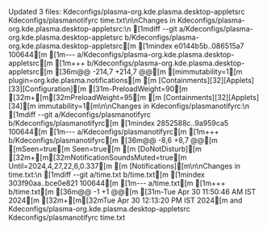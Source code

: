 Updated 3 files: Kdeconfigs/plasma-org.kde.plasma.desktop-appletsrc
Kdeconfigs/plasmanotifyrc
time.txt\n\nChanges in Kdeconfigs/plasma-org.kde.plasma.desktop-appletsrc:\n    [1mdiff --git a/Kdeconfigs/plasma-org.kde.plasma.desktop-appletsrc b/Kdeconfigs/plasma-org.kde.plasma.desktop-appletsrc[m
    [1mindex e0144b5b..086515a7 100644[m
    [1m--- a/Kdeconfigs/plasma-org.kde.plasma.desktop-appletsrc[m
    [1m+++ b/Kdeconfigs/plasma-org.kde.plasma.desktop-appletsrc[m
    [36m@@ -214,7 +214,7 @@[m [mimmutability=1[m
     plugin=org.kde.plasma.notifications[m
     [m
     [Containments][32][Applets][33][Configuration][m
    [31m-PreloadWeight=90[m
    [32m+[m[32mPreloadWeight=95[m
     [m
     [Containments][32][Applets][34][m
     immutability=1[m\n\nChanges in Kdeconfigs/plasmanotifyrc:\n    [1mdiff --git a/Kdeconfigs/plasmanotifyrc b/Kdeconfigs/plasmanotifyrc[m
    [1mindex 2852588c..9a959ca5 100644[m
    [1m--- a/Kdeconfigs/plasmanotifyrc[m
    [1m+++ b/Kdeconfigs/plasmanotifyrc[m
    [36m@@ -8,6 +8,7 @@[m [mSeen=true[m
     Seen=true[m
     [m
     [DoNotDisturb][m
    [32m+[m[32mNotificationSoundsMuted=true[m
     Until=2024,4,27,22,6,0.337[m
     [m
     [Notifications][m\n\nChanges in time.txt:\n    [1mdiff --git a/time.txt b/time.txt[m
    [1mindex 303f90aa..bce0e821 100644[m
    [1m--- a/time.txt[m
    [1m+++ b/time.txt[m
    [36m@@ -1 +1 @@[m
    [31m-Tue Apr 30 11:50:46 AM IST 2024[m
    [32m+[m[32mTue Apr 30 12:13:20 PM IST 2024[m and Kdeconfigs/plasma-org.kde.plasma.desktop-appletsrc
Kdeconfigs/plasmanotifyrc
time.txt 
